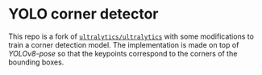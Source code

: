 # YOLO corner detector

This repo is a fork of [`ultralytics/ultralytics`](https://github.com/ultralytics/ultralytics) with some modifications 
to train a corner detection model. The implementation is made on top of _YOLOv8-pose_ so that the keypoints correspond 
to the corners of the bounding boxes.
